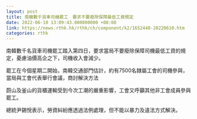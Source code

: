```yaml
---
layout: post
title: 南韓數千貨車司機罷工　要求不要廢除保障最低工資規定
date: 2022-06-10 13:09:43.000000000 +08:00
link: https://news.rthk.hk/rthk/ch/component/k2/1652440-20220610.htm
categories: rthk
---
```


南韓數千名貨車司機罷工踏入第四日，要求當局不要廢除保障司機最低工資的規定，憂慮油價高企之下，司機收入會減少。

罷工在今個星期二開始，南韓交通部門估計，約有7500名隸屬工會的司機參與，當局與工會代表舉行會議，商討解決方法

蔚山及釜山的貨櫃運輸受到今次工潮的嚴重影響，工會又呼籲其他非工會成員參與罷工。

總統尹錫悅表示，勞資糾紛應透過法例處理，但不能以暴力及違法方式解決。

